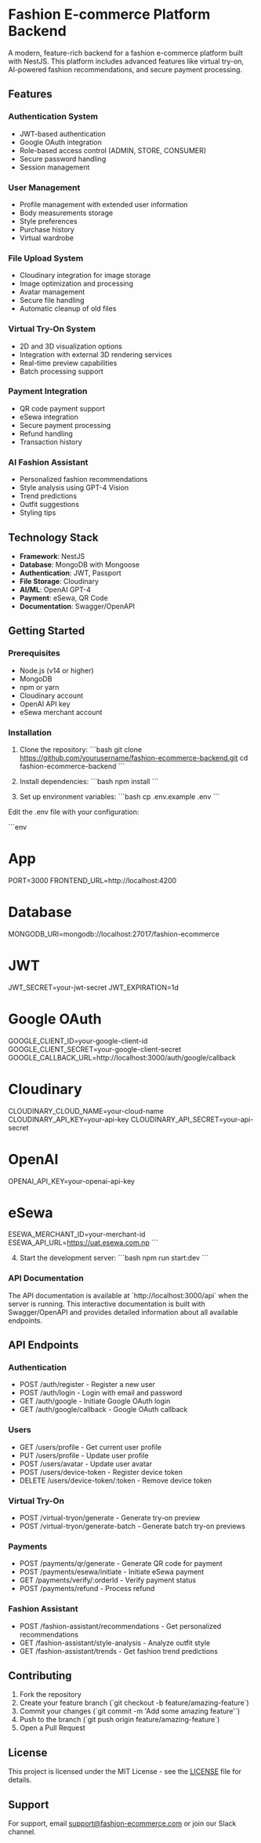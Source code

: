 # Fashion E-commerce Platform Backend

A modern, feature-rich backend for a fashion e-commerce platform built with NestJS. This platform includes advanced features like virtual try-on, AI-powered fashion recommendations, and secure payment processing.

## Features

### Authentication System
- JWT-based authentication
- Google OAuth integration
- Role-based access control (ADMIN, STORE, CONSUMER)
- Secure password handling
- Session management

### User Management
- Profile management with extended user information
- Body measurements storage
- Style preferences
- Purchase history
- Virtual wardrobe

### File Upload System
- Cloudinary integration for image storage
- Image optimization and processing
- Avatar management
- Secure file handling
- Automatic cleanup of old files

### Virtual Try-On System
- 2D and 3D visualization options
- Integration with external 3D rendering services
- Real-time preview capabilities
- Batch processing support

### Payment Integration
- QR code payment support
- eSewa integration
- Secure payment processing
- Refund handling
- Transaction history

### AI Fashion Assistant
- Personalized fashion recommendations
- Style analysis using GPT-4 Vision
- Trend predictions
- Outfit suggestions
- Styling tips

## Technology Stack

- **Framework**: NestJS
- **Database**: MongoDB with Mongoose
- **Authentication**: JWT, Passport
- **File Storage**: Cloudinary
- **AI/ML**: OpenAI GPT-4
- **Payment**: eSewa, QR Code
- **Documentation**: Swagger/OpenAPI

## Getting Started

### Prerequisites

- Node.js (v14 or higher)
- MongoDB
- npm or yarn
- Cloudinary account
- OpenAI API key
- eSewa merchant account

### Installation

1. Clone the repository:
\`\`\`bash
git clone https://github.com/yourusername/fashion-ecommerce-backend.git
cd fashion-ecommerce-backend
\`\`\`

2. Install dependencies:
\`\`\`bash
npm install
\`\`\`

3. Set up environment variables:
\`\`\`bash
cp .env.example .env
\`\`\`

Edit the .env file with your configuration:

\`\`\`env
# App
PORT=3000
FRONTEND_URL=http://localhost:4200

# Database
MONGODB_URI=mongodb://localhost:27017/fashion-ecommerce

# JWT
JWT_SECRET=your-jwt-secret
JWT_EXPIRATION=1d

# Google OAuth
GOOGLE_CLIENT_ID=your-google-client-id
GOOGLE_CLIENT_SECRET=your-google-client-secret
GOOGLE_CALLBACK_URL=http://localhost:3000/auth/google/callback

# Cloudinary
CLOUDINARY_CLOUD_NAME=your-cloud-name
CLOUDINARY_API_KEY=your-api-key
CLOUDINARY_API_SECRET=your-api-secret

# OpenAI
OPENAI_API_KEY=your-openai-api-key

# eSewa
ESEWA_MERCHANT_ID=your-merchant-id
ESEWA_API_URL=https://uat.esewa.com.np
\`\`\`

4. Start the development server:
\`\`\`bash
npm run start:dev
\`\`\`

### API Documentation

The API documentation is available at \`http://localhost:3000/api\` when the server is running. This interactive documentation is built with Swagger/OpenAPI and provides detailed information about all available endpoints.

## API Endpoints

### Authentication
- POST /auth/register - Register a new user
- POST /auth/login - Login with email and password
- GET /auth/google - Initiate Google OAuth login
- GET /auth/google/callback - Google OAuth callback

### Users
- GET /users/profile - Get current user profile
- PUT /users/profile - Update user profile
- POST /users/avatar - Update user avatar
- POST /users/device-token - Register device token
- DELETE /users/device-token/:token - Remove device token

### Virtual Try-On
- POST /virtual-tryon/generate - Generate try-on preview
- POST /virtual-tryon/generate-batch - Generate batch try-on previews

### Payments
- POST /payments/qr/generate - Generate QR code for payment
- POST /payments/esewa/initiate - Initiate eSewa payment
- GET /payments/verify/:orderId - Verify payment status
- POST /payments/refund - Process refund

### Fashion Assistant
- POST /fashion-assistant/recommendations - Get personalized recommendations
- GET /fashion-assistant/style-analysis - Analyze outfit style
- GET /fashion-assistant/trends - Get fashion trend predictions

## Contributing

1. Fork the repository
2. Create your feature branch (\`git checkout -b feature/amazing-feature\`)
3. Commit your changes (\`git commit -m 'Add some amazing feature'\`)
4. Push to the branch (\`git push origin feature/amazing-feature\`)
5. Open a Pull Request

## License

This project is licensed under the MIT License - see the [LICENSE](LICENSE) file for details.

## Support

For support, email support@fashion-ecommerce.com or join our Slack channel.
